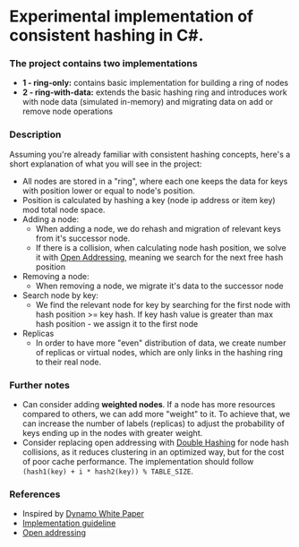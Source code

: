 # Experimental implementation of consistent hashing in C#.

### The project contains two implementations
- **1 - ring-only:** contains basic implementation for building a ring of nodes
- **2 - ring-with-data:** extends the basic hashing ring and introduces work with node data (simulated in-memory) and migrating data on add or remove node operations


### Description
Assuming you're already familiar with consistent hashing concepts, here's a short explanation of what you will see in the project:

- All nodes are stored in a "ring", where each one keeps the data for keys with position lower or equal to node's position.
- Position is calculated by hashing a key (node ip address or item key) mod total node space.
- Adding a node:
  - When adding a node, we do rehash and migration of relevant keys from it's successor node.
  - If there is a collision, when calculating node hash position, we solve it with [Open Addressing](https://www.geeksforgeeks.org/hashing-set-3-open-addressing/), meaning we search for the next free hash position
- Removing a node:
  - When removing a node, we migrate it's data to the successor node 
- Search node by key:
  - We find the relevant node for key by searching for the first node with hash position >= key hash. If key hash value is greater than max hash position - we assign it to the first node
- Replicas
  - In order to have more "even" distribution of data, we create number of replicas or virtual nodes, which are only links in the hashing ring to their real node.


### Further notes
- Can consider adding **weighted nodes**. If a node has more resources compared to others, we can add more "weight" to it. To achieve that, we can increase the number of labels (replicas) to adjust the probability of keys ending up in the nodes with greater weight.
- Consider replacing open addressing with [Double Hashing](https://www.geeksforgeeks.org/double-hashing/?ref=lbp) for node hash collisions, as it reduces clustering in an optimized way, but for the cost of poor cache performance. The implementation should follow `(hash1(key) + i * hash2(key)) % TABLE_SIZE`.


### References
- Inspired by [Dynamo White Paper](https://www.allthingsdistributed.com/files/amazon-dynamo-sosp2007.pdf)
- [Implementation guideline](https://en.wikipedia.org/wiki/Consistent_hashing#Implementation)
- [Open addressing](https://en.wikipedia.org/wiki/Open_addressing)
